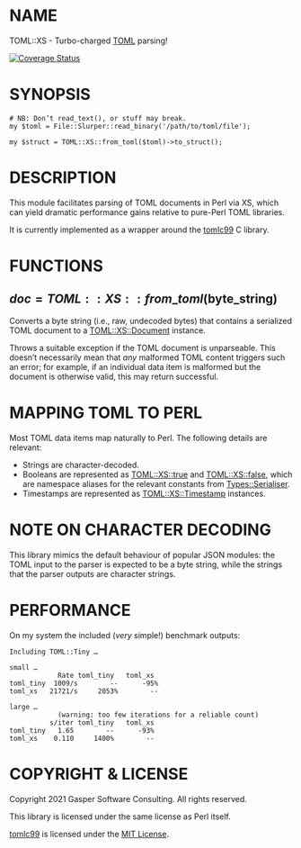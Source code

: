 # NAME

TOML::XS - Turbo-charged [TOML](https://toml.io) parsing!

<div>
    <a href='https://coveralls.io/github/FGasper/p5-TOML-XS?branch=master'><img src='https://coveralls.io/repos/github/FGasper/p5-TOML-XS/badge.svg?branch=master' alt='Coverage Status' /></a>
</div>

# SYNOPSIS

    # NB: Don’t read_text(), or stuff may break.
    my $toml = File::Slurper::read_binary('/path/to/toml/file');

    my $struct = TOML::XS::from_toml($toml)->to_struct();

# DESCRIPTION

This module facilitates parsing of TOML documents in Perl via XS,
which can yield dramatic performance gains relative to pure-Perl TOML
libraries.

It is currently implemented as a wrapper around the
[tomlc99](https://github.com/cktan/tomlc99) C library.

# FUNCTIONS

## $doc = TOML::XS::from\_toml($byte\_string)

Converts a byte string (i.e., raw, undecoded bytes) that contains a
serialized TOML document to a [TOML::XS::Document](https://metacpan.org/pod/TOML::XS::Document) instance.

Throws a suitable exception if the TOML document is unparseable. This
doesn’t necessarily mean that _any_ malformed TOML content triggers such
an error; for example, if an individual data item is malformed but the
document is otherwise valid, this may return successful.

# MAPPING TOML TO PERL

Most TOML data items map naturally to Perl. The following details
are relevant:

- Strings are character-decoded.
- Booleans are represented as [TOML::XS::true](https://metacpan.org/pod/TOML::XS::true) and [TOML::XS::false](https://metacpan.org/pod/TOML::XS::false),
which are namespace aliases for the relevant constants from
[Types::Serialiser](https://metacpan.org/pod/Types::Serialiser).
- Timestamps are represented as [TOML::XS::Timestamp](https://metacpan.org/pod/TOML::XS::Timestamp) instances.

# NOTE ON CHARACTER DECODING

This library mimics the default behaviour of popular JSON modules:
the TOML input to the parser is expected to be a byte string, while the
strings that the parser outputs are character strings.

# PERFORMANCE

On my system the included (_very_ simple!) benchmark outputs:

    Including TOML::Tiny …

    small …
                Rate toml_tiny   toml_xs
    toml_tiny  1009/s        --      -95%
    toml_xs   21721/s     2053%        --

    large …
                (warning: too few iterations for a reliable count)
              s/iter toml_tiny   toml_xs
    toml_tiny   1.65        --      -93%
    toml_xs    0.110     1400%        --

# COPYRIGHT & LICENSE

Copyright 2021 Gasper Software Consulting. All rights reserved.

This library is licensed under the same license as Perl itself.

[tomlc99](https://github.com/cktan/tomlc99) is licensed under the
[MIT License](https://mit-license.org/).
